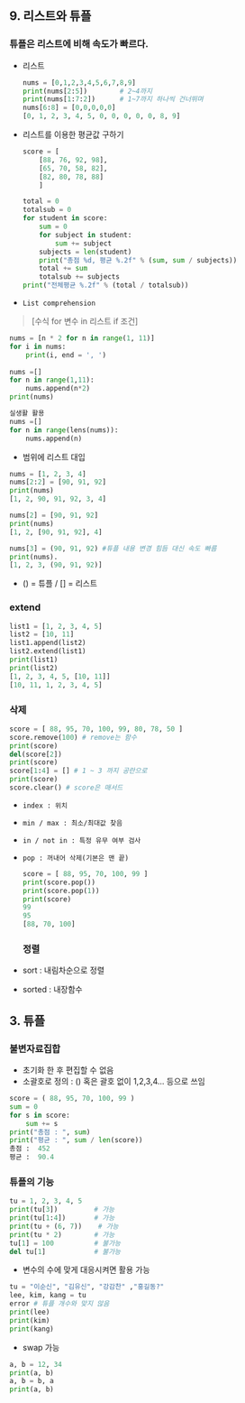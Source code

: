 ## 9. 리스트와 튜플

### 튜플은 리스트에 비해 속도가 빠르다.



- 리스트 

  ``` python
  nums = [0,1,2,3,4,5,6,7,8,9]
  print(nums[2:5])        # 2~4까지
  print(nums[1:7:2])      # 1~7까지 하나씩 건너뛰며
  nums[6:8] = [0,0,0,0,0]
  [0, 1, 2, 3, 4, 5, 0, 0, 0, 0, 0, 8, 9]
  
  ```

  

- 리스트를 이용한 평균값 구하기

  ```python
  score = [
      [88, 76, 92, 98],
      [65, 70, 58, 82],
      [82, 80, 78, 88]
      ]
  
  total = 0
  totalsub = 0
  for student in score:
      sum = 0
      for subject in student:
          sum += subject
      subjects = len(student)
      print("총점 %d, 평균 %.2f" % (sum, sum / subjects))
      total += sum
      totalsub += subjects
  print("전체평균 %.2f" % (total / totalsub))
  ```

- `List comprehension`

> [수식 for 변수 in 리스트 if 조건]

```python
nums = [n * 2 for n in range(1, 11)]
for i in nums:
    print(i, end = ', ')
    
nums =[]
for n in range(1,11):
    nums.append(n*2)
print(nums)

실생활 활용
nums =[]
for n in range(lens(nums)):
    nums.append(n)
```

- 범위에 리스트 대입

```python
nums = [1, 2, 3, 4]
nums[2:2] = [90, 91, 92]
print(nums)
[1, 2, 90, 91, 92, 3, 4]

nums[2] = [90, 91, 92]
print(nums)
[1, 2, [90, 91, 92], 4]

nums[3] = (90, 91, 92) #튜플 내용 변경 힘듬 대신 속도 빠름 
print(nums).
[1, 2, 3, (90, 91, 92)]

```

* () = 튜플 / [] = 리스트 



### extend

```python
list1 = [1, 2, 3, 4, 5]
list2 = [10, 11]
list1.append(list2)
list2.extend(list1)
print(list1)
print(list2)
[1, 2, 3, 4, 5, [10, 11]]
[10, 11, 1, 2, 3, 4, 5]
```



### 삭제

```python
score = [ 88, 95, 70, 100, 99, 80, 78, 50 ]
score.remove(100) # remove는 함수
print(score)
del(score[2])
print(score)
score[1:4] = [] # 1 ~ 3 까지 공란으로 
print(score)  
score.clear() # score은 매서드 
```



- `index : 위치 `

- `min / max : 최소/최대값 찾음`

- `in / not in : 특정 유무 여부 검사`

- `pop : 꺼내어 삭제(기본은 맨 끝)`

  ```python
  score = [ 88, 95, 70, 100, 99 ]
  print(score.pop())
  print(score.pop(1))
  print(score)
  99
  95
  [88, 70, 100]
  ```

  

  ### 정렬

- sort : 내림차순으로 정렬

- sorted : 내장함수 



## 3. 튜플

### 불변자료집합

- 초기화 한 후 편집할 수 없음 
- 소괄호로 정의 : () 혹은 괄호 없이 1,2,3,4... 등으로 쓰임 

```python
score = ( 88, 95, 70, 100, 99 )
sum = 0
for s in score:
    sum += s
print("총점 : ", sum)
print("평균 : ", sum / len(score))
총점 :  452
평균 :  90.4
```



### 튜플의 기능

```python
tu = 1, 2, 3, 4, 5
print(tu[3])         # 가능
print(tu[1:4])       # 가능
print(tu + (6, 7))    # 가능
print(tu * 2)        # 가능      
tu[1] = 100          # 불가능
del tu[1]            # 불가능
```

- 변수의 수에 맞게 대응시켜면 활용 가능 

```python
tu = "이순신", "김유신", "강감찬" ,"홍길동?"
lee, kim, kang = tu
error # 튜플 개수와 맞지 않음 
print(lee)
print(kim)
print(kang)
```

- swap 가능

```python
a, b = 12, 34
print(a, b)
a, b = b, a
print(a, b)
```

